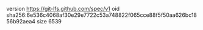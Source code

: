 version https://git-lfs.github.com/spec/v1
oid sha256:6e536c4068af30e29e7722c53a748822f065cce88f5f50aa626bc1856b92aea4
size 6539
